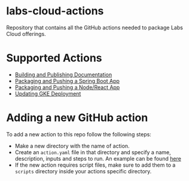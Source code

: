 # labs-cloud-actions

Repository that contains all the GitHub actions needed to package Labs Cloud offerings.

# Supported Actions

- [Building and Publishing Documentation](publish-documentation/README.md)
- [Packaging and Pushing a Spring Boot App](build-and-push-spring-boot-application/README.md)
- [Packaging and Pushing a Node/React App](build-and-push-node-application/README.md)
- [Updating GKE Deployment](update-gke-deployment/README.md)
 
# Adding a new GitHub action

To add a new action to this repo follow the following steps:

- Make a new directory with the name of action.
- Create an `action.yaml` file in that directory and specify a name, description, inputs and steps to run. An example can be found [here](publish-documentation/action.yaml)
- If the new action requires script files, make sure to add them to a `scripts` directory inside your actions specific directory.

